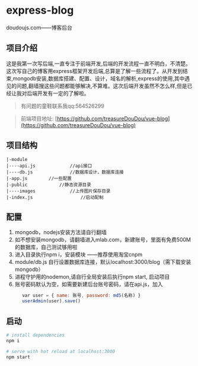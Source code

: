 # express-blog
doudoujs.com——博客后台


## 项目介绍

这是我第一次写后端,一直专注于前端开发,后端的开发流程一直不明白，不清楚。这次写自己的博客用express框架开发后端,总算是了解一些流程了。从开发到结束,mongodb安装,数据库搭建、配置、设计，域名的解析,express的使用,其中遇见的问题,翻墙搜这些问题都能够解决,不算难。这次后端开发虽然不怎么样,但是已经让我对后端开发有一定的了解啦。

> 有问题的童鞋联系我qq:564526299

> 前端项目地址: [https://github.com/treasureDouDou/vue-blog](https://github.com/treasureDouDou/vue-blog)

## 项目结构

```
|-module
|----api.js  			//api接口
|----db.js  			//数据库设计，数据库连接
|-app.js  		//一些配置
|-public  			//静态资源目录
|----images  			//上传图片保存目录
|-index.js  		        //启动配制
```

## 配置
1. mongodb，nodejs安装方法请自行翻墙
2. 如不想安装mongodb，请翻墙进入mlab.com，新建账号，里面有免费500M的数据库，自己测试够用啦
3. 进入目录执行npm i，安装模块 ——推荐使用淘宝cnpm
4. module/db.js 自行设置数据库连接，默认localhost:3000/blog（需下载安装mongodb）
5. 进程守护用的nodemon,请自行全局安装后执行npm start, 启动项目
6. 账号密码默认为空，如需要新建后台账号密码，请在api.js，加入
``` javascript
      var user = { name: 账号, password: md5(名称) }
      userAdmin(user).save()
```
## 启动

``` bash
# install dependencies
npm i

# serve with hot reload at localhost:3000
npm start
```

